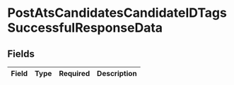 # PostAtsCandidatesCandidateIDTagsSuccessfulResponseData


## Fields

| Field       | Type        | Required    | Description |
| ----------- | ----------- | ----------- | ----------- |